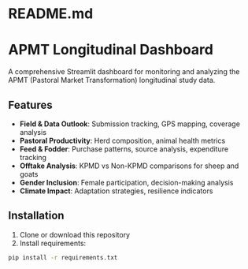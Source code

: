 # README.md

# APMT Longitudinal Dashboard

A comprehensive Streamlit dashboard for monitoring and analyzing the APMT (Pastoral Market Transformation) longitudinal study data.

## Features

- **Field & Data Outlook**: Submission tracking, GPS mapping, coverage analysis
- **Pastoral Productivity**: Herd composition, animal health metrics
- **Feed & Fodder**: Purchase patterns, source analysis, expenditure tracking
- **Offtake Analysis**: KPMD vs Non-KPMD comparisons for sheep and goats
- **Gender Inclusion**: Female participation, decision-making analysis
- **Climate Impact**: Adaptation strategies, resilience indicators

## Installation

1. Clone or download this repository
2. Install requirements:
```bash
pip install -r requirements.txt